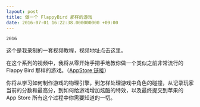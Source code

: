 ```yaml
---
layout: post
title: 做一个 FlappyBird 那样的游戏
date: 2016-07-01 16:22:38.000000000 +09:00
---
```

`2016`

这个是我录制的一套视频教程，视频地址点击这里。

在这个系列的视频中，我将从零开始手把手地教你做一个类似之前非常流行的 Flappy Bird 那样的游戏。（[AppStore 链接](https://itunes.apple.com/cn/app/flappy-zoe/id1077251372?mt=8)）

你将从学习如何制作游戏的物理引擎，到怎样处理游戏中角色的碰撞，从记录玩家当前的分数和最高分，到如何给游戏增加炫酷的特效，以及最终提交到苹果的 App Store 所有这个过程中你需要知道的一切。

<div class="github-card" data-user="fangyixiong" data-repo="flappyzoe" data-width="100%"></div>


